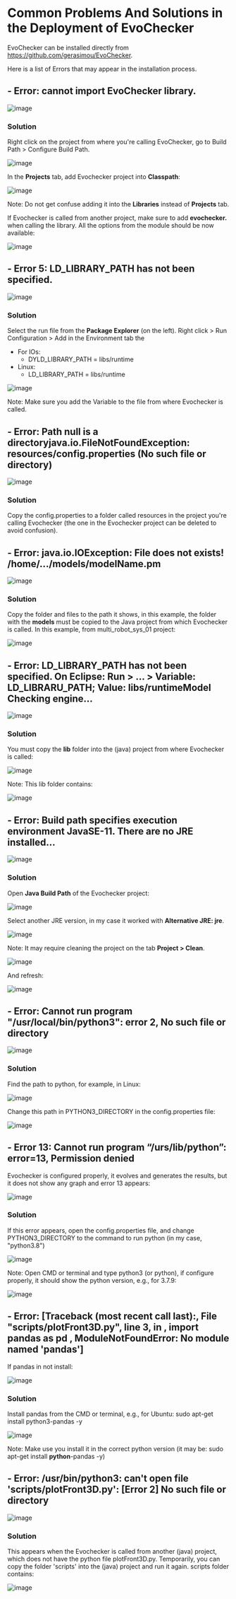 # Common Problems And Solutions in the Deployment of EvoChecker

EvoChecker can be installed directly from https://github.com/gerasimou/EvoChecker. 

Here is a list of Errors that may appear in the installation process.

## - Error: cannot import EvoChecker library.

![image](https://user-images.githubusercontent.com/63869574/128541873-ccb0f642-6923-4cd0-9c3f-e96bb1df9cf5.png)

### Solution
Right click on the project from where you're calling EvoChecker, go to Build Path > Configure Build Path.

![image](https://user-images.githubusercontent.com/63869574/128542353-a00d6ca4-7650-4b14-88f6-3eec01cc4b94.png)

In the **Projects** tab, add Evochecker project into **Classpath**:

![image](https://user-images.githubusercontent.com/63869574/128542762-c3ad5e95-9f1b-4f2d-8d97-8bc1a60cdff3.png)

Note: Do not get confuse adding it into the **Libraries** instead of **Projects** tab.

If Evochecker is called from another project, make sure to add **evochecker.** when calling the library. All the options from the module should be now available:

![image](https://user-images.githubusercontent.com/63869574/128543214-5e18bf04-b32c-4e4a-985b-ba364745ca6a.png)


## - Error 5: LD_LIBRARY_PATH has not been specified.
![image](https://user-images.githubusercontent.com/63869574/128391061-32caa09a-e9e9-4c17-baa5-0d6a8a576637.png)


### Solution
Select the run file from the **Package Explorer** (on the left). Right click > Run Configuration > Add in the Environment tab the 
- For IOs:
  -  DYLD_LIBRARY_PATH = libs/runtime
-  Linux:
   -  LD_LIBRARY_PATH = libs/runtime

![image](https://user-images.githubusercontent.com/63869574/128394099-9837da0a-80f9-489a-83b2-417c9dd2a5e2.png)

Note: Make sure you add the Variable to the file from where Evochecker is called.

## - Error: Path null is a directoryjava.io.FileNotFoundException: resources/config.properties (No such file or directory)

![image](https://user-images.githubusercontent.com/63869574/128543784-ae9fe7a9-a193-4eb6-aeea-cac366d5818e.png)


### Solution
Copy the config.properties to a folder called resources in the project you're calling Evochecker (the one in the Evochecker project can be deleted to avoid confusion). 


## - Error: java.io.IOException: File does not exists! /home/.../models/modelName.pm

![image](https://user-images.githubusercontent.com/63869574/128531880-8fdfcaa7-2f07-4e04-9895-fb2cc2b06066.png)

### Solution
Copy the folder and files to the path it shows, in this example, the folder with the **models** must be copied to the Java project from which Evochecker is called.
In this example, from multi_robot_sys_01 project:

![image](https://user-images.githubusercontent.com/63869574/128532776-3c41defc-8e13-4240-8d67-2e39ba5f647a.png)


## - Error: LD_LIBRARY_PATH has not been specified. On Eclipse: Run > ... > Variable: LD_LIBRARU_PATH; Value: libs/runtimeModel Checking engine...

![image](https://user-images.githubusercontent.com/63869574/128548246-42f45150-6276-4ab2-9050-37a32ab06efc.png)

### Solution
You must copy the **lib** folder into the (java) project from where Evochecker is called:

![image](https://user-images.githubusercontent.com/63869574/128549544-9a663dff-afd4-4977-b457-68e686761e2a.png)


Note: This lib folder contains:

![image](https://user-images.githubusercontent.com/63869574/128549473-19b6f7c4-9732-43c6-9a3f-9efb64f84b16.png)



## - Error: Build path specifies execution environment JavaSE-11. There are no JRE installed…

![image](https://user-images.githubusercontent.com/63869574/128539055-6327a1fa-13c1-48fa-816e-d9942a582299.png)

### Solution

Open **Java Build Path** of the Evochecker project:

![image](https://user-images.githubusercontent.com/63869574/128539518-02bf12a9-1915-4cb5-bcb7-edcf2a8edd48.png)

Select another JRE version, in my case it worked with **Alternative JRE: jre**.

![image](https://user-images.githubusercontent.com/63869574/128539965-b377f0a4-4115-4feb-ac69-a16dcaa4e3ca.png)

Note: It may require cleaning the project on the tab **Project > Clean**.

![image](https://user-images.githubusercontent.com/63869574/128541153-da773398-d6ae-4ed5-a706-e058a1ad4f5b.png)

And refresh:

![image](https://user-images.githubusercontent.com/63869574/128541230-c858fac8-7646-4321-a9ba-164cb79f0668.png)


## - Error: Cannot run program "/usr/local/bin/python3": error 2, No such file or directory

![image](https://user-images.githubusercontent.com/63869574/128546194-093a79dd-8079-49af-affb-cfe744553ad6.png)

### Solution
Find the path to python, for example, in Linux:

![image](https://user-images.githubusercontent.com/63869574/128546444-a526a081-696f-4ed1-b276-f38ddbc7c5a0.png)

Change this path in PYTHON3_DIRECTORY in the config.properties file:

![image](https://user-images.githubusercontent.com/63869574/128546679-28fa7e82-69a3-4e5e-b587-2bd9cabb90fd.png)


## - Error 13: Cannot run program “/urs/lib/python”: error=13, Permission denied

Evochecker is configured properly, it evolves and generates the results, but it does not show any graph and error 13 appears:

![image](https://user-images.githubusercontent.com/63869574/128369738-42852e64-b3d4-4a5d-a78c-6608b5d475aa.png)
### Solution
If this error appears, open the config.properties file, and change PYTHON3_DIRECTORY to the command to run python (in my case, "python3.8")

![image](https://user-images.githubusercontent.com/63869574/128370078-311fad50-950a-4c3b-92b3-fb6a71344adc.png)

Note: Open CMD or terminal and type python3 (or python), if configure properly, it should show the python version, e.g., for 3.7.9:

![image](https://user-images.githubusercontent.com/63869574/128370975-d370028c-7856-439a-be97-8adb61695379.png)


## - Error: [Traceback (most recent call last):,   File "scripts/plotFront3D.py", line 3, in <module>,     import pandas as pd , ModuleNotFoundError: No module named 'pandas']

If pandas in not install:
  
![image](https://user-images.githubusercontent.com/63869574/128372707-368d5ec1-6ec4-43a2-85de-71d61503c6e9.png)

### Solution
Install pandas from the CMD or terminal, e.g., for Ubuntu:
  sudo apt-get install python3-pandas -y
  
  ![image](https://user-images.githubusercontent.com/63869574/128373066-4f2b80c0-cb92-4b86-9f0b-f7bcd2d1950a.png)

  Note: Make use you install it in the correct python version (it may be: sudo apt-get install **python**-pandas -y)
  
 

## - Error: /usr/bin/python3: can't open file 'scripts/plotFront3D.py': [Error 2] No such file or directory
  ![image](https://user-images.githubusercontent.com/63869574/128545208-5a738952-a6ac-46e5-ae90-c1cfb877a16d.png)

  ### Solution
  This appears when the Evochecker is called from another (java) project, which does not have the python file plotFront3D.py. Temporarily, you can copy the folder 'scripts' into the (java) project and run it again. scripts folder contains:
  
![image](https://user-images.githubusercontent.com/63869574/130229656-aa192232-af13-4d52-b593-78dc30000528.png)

  

  
